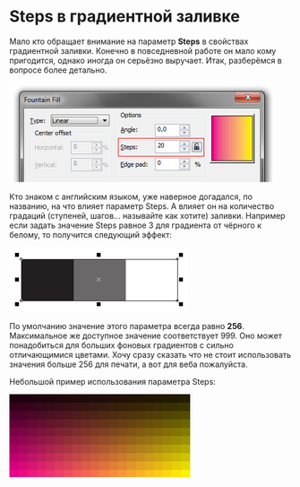 # Steps в градиентной заливке

Мало кто обращает внимание на параметр **Steps** в свойствах градиентной заливки. Конечно в повседневной работе он мало кому пригодится, однако иногда он серьёзно выручает. Итак, разберёмся в вопросе более детально.

![Steps в градиентной заливке](./4950447e-9727-4a92-a323-051b0ed45104.png)

Кто знаком с английским языком, уже наверное догадался, по названию, на что влияет параметр Steps. А влияет он на количество градаций (ступеней, шагов... называйте как хотите) заливки. Например если задать значение Steps равное 3 для градиента от чёрного к белому, то получится следующий эффект:

![Steps в градиентной заливке](./04b77703-a10b-48b6-a712-0de914eb5d8f.png)

По умолчанию значение этого параметра всегда равно **256**. Максимальное же доступное значение соответствует 999\. Оно может понадобиться для больших фоновых градиентов с сильно отличающимися цветами. Хочу сразу сказать что не стоит использовать значения больше 256 для печати, а вот для веба пожалуйста.

Небольшой пример использования параметра Steps:

![Steps в градиентной заливке](./96d3f57c-2df3-4e48-a6f6-5a8cfa2529d0.png)
